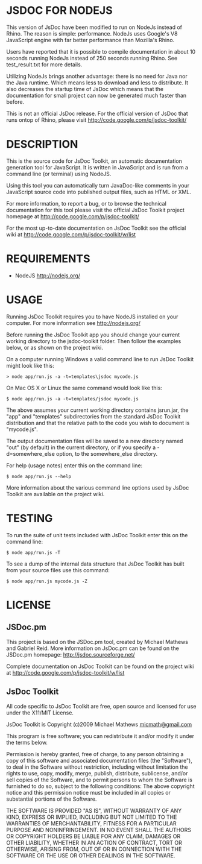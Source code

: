 JSDOC FOR NODEJS
======================================================================

This version of JsDoc have been modified to run on NodeJs instead of
Rhino. The reason is simple: performance. NodeJs uses Google's V8 
JavaScript engine with far better performance than Mozilla's Rhino.

Users have reported that it is possible to compile documentation in
about 10 seconds running NodeJs instead of 250 seconds running Rhino.
See test_result.txt for more details.

Utilizing NodeJs brings another advantage: there is no need for Java
nor the Java runtime. Which means less to download and less to 
distribute. It also decreases the startup time of JsDoc which means
that the documentation for small project can now be generated much 
faster than before.

This is not an official JsDoc release. For the official version of 
JsDoc that runs ontop of Rhino, please visit
http://code.google.com/p/jsdoc-toolkit/


DESCRIPTION
======================================================================

This is the source code for JsDoc Toolkit, an automatic documentation
generation tool for JavaScript. It is written in JavaScript and is run
from a command line (or terminal) using NodeJS.

Using this tool you can automatically turn JavaDoc-like comments in
your JavaScript source code into published output files, such as HTML
or XML.

For more information, to report a bug, or to browse the technical
documentation for this tool please visit the official JsDoc Toolkit
project homepage at http://code.google.com/p/jsdoc-toolkit/

For the most up-to-date documentation on JsDoc Toolkit see the 
official wiki at http://code.google.com/p/jsdoc-toolkit/w/list


REQUIREMENTS
======================================================================

 * NodeJS http://nodejs.org/


USAGE
======================================================================

Running JsDoc Toolkit requires you to have NodeJS installed on your
computer. For more information see http://nodejs.org/

Before running the JsDoc Toolkit app you should change your current
working directory to the jsdoc-toolkit folder. Then follow the
examples below, or as shown on the project wiki.

On a computer running Windows a valid command line to run JsDoc
Toolkit might look like this:

	> node app/run.js -a -t=templates\jsdoc mycode.js

On Mac OS X or Linux the same command would look like this:

	$ node app/run.js -a -t=templates/jsdoc mycode.js

The above assumes your current working directory contains jsrun.jar,
the "app" and "templates" subdirectories from the standard JsDoc
Toolkit distribution and that the relative path to the code you wish
to document is "mycode.js".

The output documentation files will be saved to a new directory named
"out" (by default) in the current directory, or if you specify a
-d=somewhere_else option, to the somewhere_else directory.

For help (usage notes) enter this on the command line:

	$ node app/run.js --help

More information about the various command line options used by JsDoc
Toolkit are available on the project wiki.


TESTING
======================================================================

To run the suite of unit tests included with JsDoc Toolkit enter this
on the command line:

	$ node app/run.js -T

To see a dump of the internal data structure that JsDoc Toolkit has
built from your source files use this command:

	$ node app/run.js mycode.js -Z


LICENSE
======================================================================

JSDoc.pm
----------------------------------------------------------------------

This project is based on the JSDoc.pm tool, created by Michael
Mathews and Gabriel Reid. More information on JsDoc.pm can
be found on the JSDoc.pm homepage: http://jsdoc.sourceforge.net/

Complete documentation on JsDoc Toolkit can be found on the project
wiki at http://code.google.com/p/jsdoc-toolkit/w/list


JsDoc Toolkit
----------------------------------------------------------------------

All code specific to JsDoc Toolkit are free, open source and licensed
for use under the X11/MIT License.

JsDoc Toolkit is Copyright (c)2009 Michael Mathews <micmath@gmail.com>

This program is free software; you can redistribute it and/or
modify it under the terms below.

Permission is hereby granted, free of charge, to any person obtaining
a copy of this software and associated documentation files (the
"Software"), to deal in the Software without restriction, including
without limitation the rights to use, copy, modify, merge, publish,
distribute, sublicense, and/or sell copies of the Software, and to
permit persons to whom the Software is furnished to do so, subject to
the following conditions: The above copyright notice and this
permission notice must be included in all copies or substantial
portions of the Software.

THE SOFTWARE IS PROVIDED "AS IS", WITHOUT WARRANTY OF ANY KIND,
EXPRESS OR IMPLIED, INCLUDING BUT NOT LIMITED TO THE WARRANTIES OF
MERCHANTABILITY, FITNESS FOR A PARTICULAR PURPOSE AND NONINFRINGEMENT.
IN NO EVENT SHALL THE AUTHORS OR COPYRIGHT HOLDERS BE LIABLE FOR ANY
CLAIM, DAMAGES OR OTHER LIABILITY, WHETHER IN AN ACTION OF CONTRACT,
TORT OR OTHERWISE, ARISING FROM, OUT OF OR IN CONNECTION WITH THE
SOFTWARE OR THE USE OR OTHER DEALINGS IN THE SOFTWARE.
